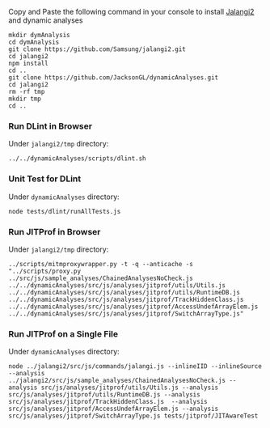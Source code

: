 
Copy and Paste the following command in your console to install [Jalangi2](https://github.com/Samsung/jalangi2) and dynamic analyses
```
mkdir dymAnalysis
cd dymAnalysis
git clone https://github.com/Samsung/jalangi2.git
cd jalangi2
npm install
cd ..
git clone https://github.com/JacksonGL/dynamicAnalyses.git
cd jalangi2
rm -rf tmp
mkdir tmp
cd ..
```

### Run DLint in Browser
Under ```jalangi2/tmp``` directory:
```
../../dynamicAnalyses/scripts/dlint.sh
```

### Unit Test for DLint
Under ```dynamicAnalyses``` directory:
```
node tests/dlint/runAllTests.js 
```

### Run JITProf in Browser
Under ```jalangi2/tmp``` directory:
```
../scripts/mitmproxywrapper.py -t -q --anticache -s "../scripts/proxy.py ../src/js/sample_analyses/ChainedAnalysesNoCheck.js ../../dynamicAnalyses/src/js/analyses/jitprof/utils/Utils.js ../../dynamicAnalyses/src/js/analyses/jitprof/utils/RuntimeDB.js ../../dynamicAnalyses/src/js/analyses/jitprof/TrackHiddenClass.js  ../../dynamicAnalyses/src/js/analyses/jitprof/AccessUndefArrayElem.js ../../dynamicAnalyses/src/js/analyses/jitprof/SwitchArrayType.js"
```

### Run JITProf on a Single File
Under ```dynamicAnalyses``` directory:
```
node ../jalangi2/src/js/commands/jalangi.js --inlineIID --inlineSource --analysis ../jalangi2/src/js/sample_analyses/ChainedAnalysesNoCheck.js --analysis src/js/analyses/jitprof/utils/Utils.js --analysis src/js/analyses/jitprof/utils/RuntimeDB.js --analysis src/js/analyses/jitprof/TrackHiddenClass.js  --analysis src/js/analyses/jitprof/AccessUndefArrayElem.js --analysis src/js/analyses/jitprof/SwitchArrayType.js tests/jitprof/JITAwareTest
```
